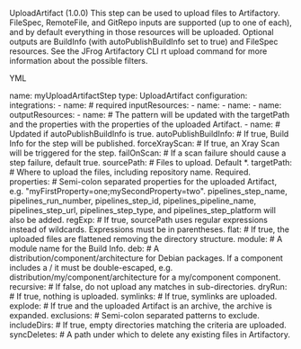 UploadArtifact (1.0.0) This step can be used to upload files to Artifactory. FileSpec, RemoteFile, and GitRepo inputs are supported (up to one of each), and by default everything in those resources will be uploaded. Optional outputs are BuildInfo (with autoPublishBuildInfo set to true) and FileSpec resources. See the JFrog Artifactory CLI rt upload command for more information about the possible filters.

YML

name: myUploadArtifactStep type: UploadArtifact configuration: integrations: - name: # required inputResources: - name: - name: - name: outputResources: - name: # The pattern will be updated with the targetPath and the properties with the properties of the uploaded Artifact. - name: # Updated if autoPublishBuildInfo is true. autoPublishBuildInfo: # If true, Build Info for the step will be published. forceXrayScan: # If true, an Xray Scan will be triggered for the step. failOnScan: # If a scan failure should cause a step failure, default true. sourcePath: # Files to upload. Default *. targetPath: # Where to upload the files, including repository name. Required. properties: # Semi-colon separated properties for the uploaded Artifact, e.g. "myFirstProperty=one;mySecondProperty=two". pipelines_step_name, pipelines_run_number, pipelines_step_id, pipelines_pipeline_name, pipelines_step_url, pipelines_step_type, and pipelines_step_platform will also be added. regExp: # If true, sourcePath uses regular expressions instead of wildcards. Expressions must be in parentheses. flat: # If true, the uploaded files are flattened removing the directory structure. module: # A module name for the Build Info. deb: # A distribution/component/architecture for Debian packages. If a component includes a / it must be double-escaped, e.g. distribution/my/component/architecture for a my/component component. recursive: # If false, do not upload any matches in sub-directories. dryRun: # If true, nothing is uploaded. symlinks: # If true, symlinks are uploaded. explode: # If true and the uploaded Artifact is an archive, the archive is expanded. exclusions: # Semi-colon separated patterns to exclude. includeDirs: # If true, empty directories matching the criteria are uploaded. syncDeletes: # A path under which to delete any existing files in Artifactory.
